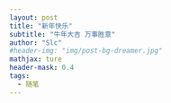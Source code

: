 ```yaml
---
layout: post
title: "新年快乐"
subtitle: "牛年大吉 万事胜意"
author: "Slc"
#header-img: "img/post-bg-dreamer.jpg"
mathjax: ture
header-mask: 0.4
tags:
  - 随笔
---
```



